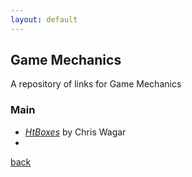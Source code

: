 ```yaml
---
layout: default
---
```


## Game Mechanics

A repository of links for Game Mechanics

### Main

* _[HtBoxes](https://www.flickr.com/photos/96872887@N07/sets/72157650671215997)_ by Chris Wagar
* _[]()_

[back](../)
